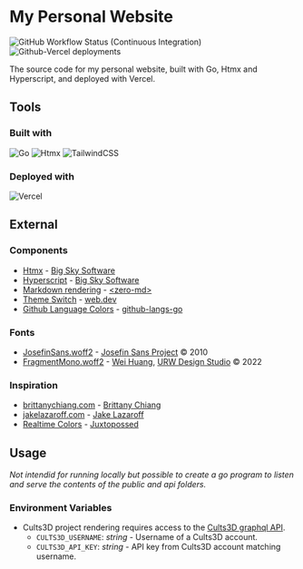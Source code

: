 # My Personal Website

![GitHub Workflow Status (Continuous Integration)](https://img.shields.io/github/actions/workflow/status/NDoolan360/NDoolan360-Site/ci.yml?logo=github&logoColor=white&label=CI)
![Github-Vercel deployments](https://img.shields.io/github/deployments/NDoolan360/NDoolan360-Site/production?logo=vercel&label=CD)

The source code for my personal website, built with Go, Htmx and Hyperscript, and deployed with Vercel.

## Tools

### Built with

![Go](https://img.shields.io/badge/Go-00ADD8?logo=go&logoColor=FFF)
![Htmx](https://img.shields.io/badge/Htmx-333?logo=htmx&logoColor=FFF)
![TailwindCSS](https://img.shields.io/badge/Tailwind%20CSS-0f172a?logo=tailwindcss&logoColor=06B6D4)

### Deployed with

![Vercel](https://img.shields.io/badge/Vercel-000?logo=vercel&logoColor=fff&link=https%3A%2F%2Fvercel.com%2F)

## External

### Components

- [Htmx](/public/scripts/htmx.min.js) - [Big Sky Software](https://github.com/bigskysoftware/htmx)
- [Hyperscript](/public/scripts/hypersript.min.js) - [Big Sky Software](https://github.com/bigskysoftware/_hyperscript)
- [Markdown rendering](/public/scripts/zero-md.min.js) - [\<zero-md\>](https://github.com/zerodevx/zero-md)
- [Theme Switch](/api/assets/logo/theme_switch.svg) - [web.dev](https://web.dev/patterns/theming/theme-switch)
- [Github Language Colors](/api/projects.go) - [github-langs-go](https://github.com/NDoolan360/github-langs-go)

### Fonts

- [JosefinSans.woff2](/public/fonts) - [Josefin Sans Project](https://github.com/ThomasJockin/JosefinSansFont-master) &copy; 2010
- [FragmentMono.woff2](/public/fonts) - [Wei Huang](https://weiweihuanghuang.github.io/), [URW Design Studio](https://www.urwtype.com) &copy; 2022

### Inspiration

- [brittanychiang.com](https://brittanychiang.com) - [Brittany Chiang](https://github.com/bchiang7)
- [jakelazaroff.com](https://jakelazaroff.com) - [Jake Lazaroff](https://github.com/jakelazaroff)
- [Realtime Colors](https://www.realtimecolors.com) - [Juxtopossed](https://github.com/juxtopposed)

## Usage

_Not intendid for running locally but possible to create a go program to listen and serve the contents of the public and api folders._

### Environment Variables

- Cults3D project rendering requires access to the [Cults3D graphql API](https://cults3d.com/en/pages/graphql).
  - `CULTS3D_USERNAME`: _string_ - Username of a Cults3D account.
  - `CULTS3D_API_KEY`: _string_ -  API key from Cults3D account matching username.